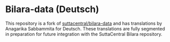 # Bilara-data (Deutsch)

This repository is a fork of [suttacentral/bilara-data](https://github.com/suttacentral/bilara-data)
and has translations by Anagarika Sabbammita for Deutsch. These translations
are fully segmented in preparation for future integration with the SuttaCentral Bilara repository.

